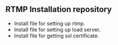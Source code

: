 ## RTMP Installation repository
- Install file for setting up rtmp.
- Install file for setting up load server.
- Install file for getting ssl certificate.
